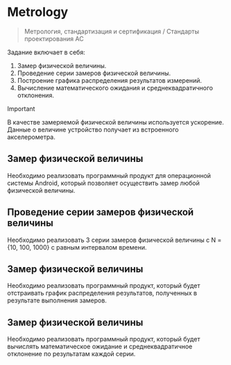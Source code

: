 # Metrology

> Метрология, стандартизация и сертификация / Стандарты проектирования АС

Задание включает в себя:

1. Замер физической величины.
2. Проведение серии замеров физической величины.
3. Построение графика распределения результатов измерений.
4. Вычисление математического ожидания и среднеквадратичного отклонения.

> [!IMPORTANT]
> В качестве замеряемой физической величины используется ускорение. Данные о величине устройство получает из встроенного акселерометра.

## Замер физической величины
Необходимо реализовать программный продукт для операционной системы Android, который позволяет осуществить замер любой физической величины.

## Проведение серии замеров физической величины
Необходимо реализовать 3 серии замеров физической величины с N = {10, 100, 1000} с равным интервалом времени.

## Замер физической величины
Необходимо реализовать программный продукт, который будет отстраивать график распределения результатов, полученных в результате выполнения замеров.

## Замер физической величины
Необходимо реализовать программный продукт, который будет вычислять математическое ожидание и среднеквадратичное отклонение по результатам каждой серии.

